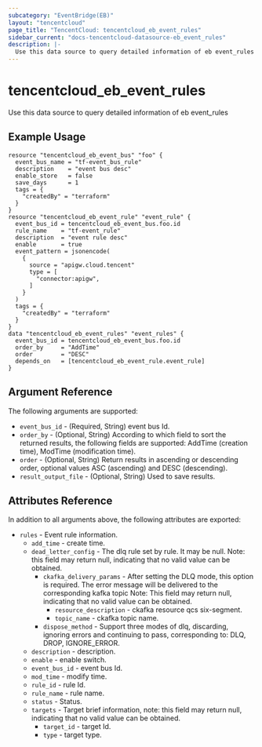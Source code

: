 ```yaml
---
subcategory: "EventBridge(EB)"
layout: "tencentcloud"
page_title: "TencentCloud: tencentcloud_eb_event_rules"
sidebar_current: "docs-tencentcloud-datasource-eb_event_rules"
description: |-
  Use this data source to query detailed information of eb event_rules
---
```


# tencentcloud_eb_event_rules

Use this data source to query detailed information of eb event_rules

## Example Usage

```hcl
resource "tencentcloud_eb_event_bus" "foo" {
  event_bus_name = "tf-event_bus_rule"
  description    = "event bus desc"
  enable_store   = false
  save_days      = 1
  tags = {
    "createdBy" = "terraform"
  }
}
resource "tencentcloud_eb_event_rule" "event_rule" {
  event_bus_id = tencentcloud_eb_event_bus.foo.id
  rule_name    = "tf-event_rule"
  description  = "event rule desc"
  enable       = true
  event_pattern = jsonencode(
    {
      source = "apigw.cloud.tencent"
      type = [
        "connector:apigw",
      ]
    }
  )
  tags = {
    "createdBy" = "terraform"
  }
}
data "tencentcloud_eb_event_rules" "event_rules" {
  event_bus_id = tencentcloud_eb_event_bus.foo.id
  order_by     = "AddTime"
  order        = "DESC"
  depends_on   = [tencentcloud_eb_event_rule.event_rule]
}
```

## Argument Reference

The following arguments are supported:

* `event_bus_id` - (Required, String) event bus Id.
* `order_by` - (Optional, String) According to which field to sort the returned results, the following fields are supported: AddTime (creation time), ModTime (modification time).
* `order` - (Optional, String) Return results in ascending or descending order, optional values ASC (ascending) and DESC (descending).
* `result_output_file` - (Optional, String) Used to save results.

## Attributes Reference

In addition to all arguments above, the following attributes are exported:

* `rules` - Event rule information.
  * `add_time` - create time.
  * `dead_letter_config` - The dlq rule set by rule. It may be null. Note: this field may return null, indicating that no valid value can be obtained.
    * `ckafka_delivery_params` - After setting the DLQ mode, this option is required. The error message will be delivered to the corresponding kafka topic Note: This field may return null, indicating that no valid value can be obtained.
      * `resource_description` - ckafka resource qcs six-segment.
      * `topic_name` - ckafka topic name.
    * `dispose_method` - Support three modes of dlq, discarding, ignoring errors and continuing to pass, corresponding to: DLQ, DROP, IGNORE_ERROR.
  * `description` - description.
  * `enable` - enable switch.
  * `event_bus_id` - event bus Id.
  * `mod_time` - modify time.
  * `rule_id` - rule Id.
  * `rule_name` - rule name.
  * `status` - Status.
  * `targets` - Target brief information, note: this field may return null, indicating that no valid value can be obtained.
    * `target_id` - target Id.
    * `type` - target type.


